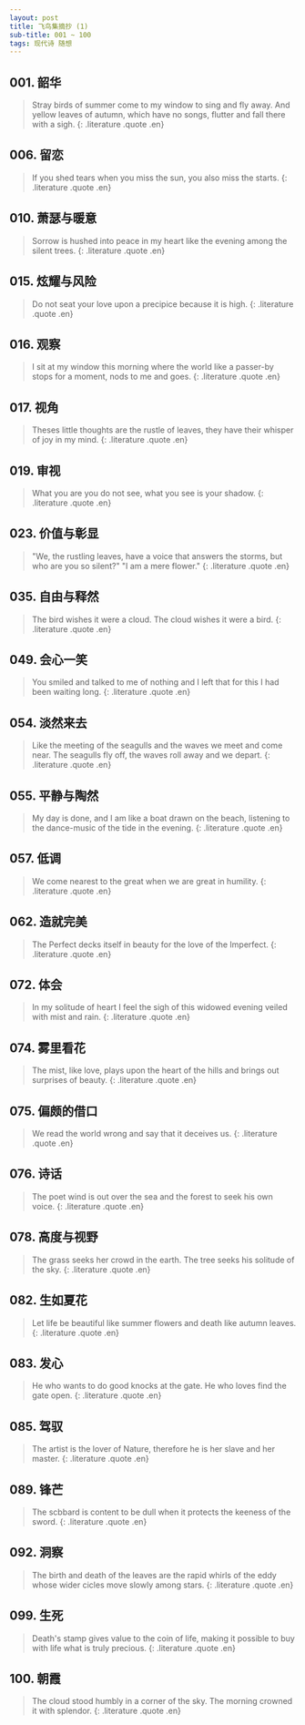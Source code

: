 ```yaml
---
layout: post
title: 飞鸟集摘抄 (1)
sub-title: 001 ~ 100
tags: 现代诗 随想
---
```


## 001. 韶华

> Stray birds of summer come to my window to sing and fly away.
> And yellow leaves of autumn, which have no songs, flutter and fall there with a sigh.
{: .literature .quote .en}

## 006. 留恋

> If you shed tears when you miss the sun, you also miss the starts.
{: .literature .quote .en}

## 010. 萧瑟与暖意

> Sorrow is hushed into peace in my heart like the evening among the silent trees.
{: .literature .quote .en}

## 015. 炫耀与风险

> Do not seat your love upon a precipice because it is high.
{: .literature .quote .en}

## 016. 观察

> I sit at my window this morning where the world like a passer-by stops for a moment, nods to me and goes.
{: .literature .quote .en}

## 017. 视角

> Theses little thoughts are the rustle of leaves, they have their whisper of joy in my mind.
{: .literature .quote .en}

## 019. 审视

> What you are you do not see, what you see is your shadow.
{: .literature .quote .en}

## 023. 价值与彰显

> "We, the rustling leaves, have a voice that answers the storms, but who are you so silent?"
> "I am a mere flower."
{: .literature .quote .en}

## 035. 自由与释然

> The bird wishes it were a cloud.
> The cloud wishes it were a bird.
{: .literature .quote .en}

## 049. 会心一笑

> You smiled and talked to me of nothing and I left that for this I had been waiting long.
{: .literature .quote .en}

## 054. 淡然来去

> Like the meeting of the seagulls and the waves we meet and come near.
> The seagulls fly off, the waves roll away and we depart.
{: .literature .quote .en}

## 055. 平静与陶然

> My day is done, and I am like a boat drawn on the beach, listening to the dance-music of the tide in the evening.
{: .literature .quote .en}

## 057. 低调

> We come nearest to the great when we are great in humility.
{: .literature .quote .en}

## 062. 造就完美

> The Perfect decks itself in beauty for the love of the Imperfect.
{: .literature .quote .en}

## 072. 体会

> In my solitude of heart I feel the sigh of this widowed evening veiled with mist and rain.
{: .literature .quote .en}

## 074. 雾里看花

> The mist, like love, plays upon the heart of the hills and brings out surprises of beauty.
{: .literature .quote .en}

## 075. 偏颇的借口

> We read the world wrong and say that it deceives us.
{: .literature .quote .en}

## 076. 诗话

> The poet wind is out over the sea and the forest to seek his own voice.
{: .literature .quote .en}

## 078. 高度与视野

> The grass seeks her crowd in the earth.
> The tree seeks his solitude of the sky.
{: .literature .quote .en}

## 082. 生如夏花

> Let life be beautiful like summer flowers and death like autumn leaves.
{: .literature .quote .en}

## 083. 发心

> He who wants to do good knocks at the gate.
> He who loves find the gate open.
{: .literature .quote .en}

## 085. 驾驭

> The artist is the lover of Nature, therefore he is her slave and her master.
{: .literature .quote .en}

## 089. 锋芒

> The scbbard is content to be dull when it protects the keeness of the sword.
{: .literature .quote .en}

## 092. 洞察

> The birth and death of the leaves are the rapid whirls of the eddy whose wider cicles move slowly among stars.
{: .literature .quote .en}

## 099. 生死

> Death's stamp gives value to the coin of life, making it possible to buy with life what is truly precious.
{: .literature .quote .en}

## 100. 朝霞

> The cloud stood humbly in a corner of the sky.
> The morning crowned it with splendor.
{: .literature .quote .en}
